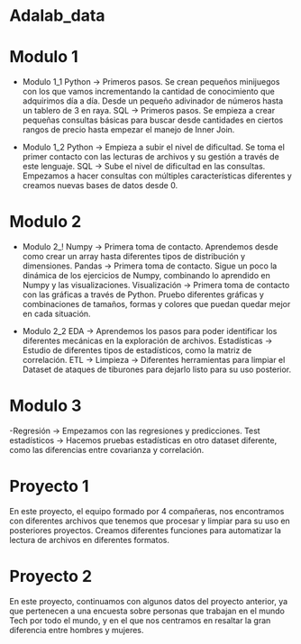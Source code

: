 # Adalab_data
# Modulo 1

- Modulo 1_1
Python -> Primeros pasos. Se crean pequeños minijuegos con los que vamos incrementando la cantidad de conocimiento que adquirimos día a día. Desde un pequeño adivinador de números hasta un tablero de 3 en raya.
SQL -> Primeros pasos. Se empieza a crear pequeñas consultas básicas para buscar desde cantidades en ciertos rangos de precio hasta empezar el manejo de Inner Join.

- Modulo 1_2
Python -> Empieza a subir el nivel de dificultad. Se toma el primer contacto con las lecturas de archivos y su gestión a través de este lenguaje.
SQL -> Sube el nivel de dificultad en las consultas. Empezamos a hacer consultas con múltiples características diferentes y creamos nuevas bases de datos desde 0.

# Modulo 2

- Modulo 2_!
Numpy -> Primera toma de contacto. Aprendemos desde como crear un array hasta diferentes tipos de distribución y dimensiones. 
Pandas -> Primera toma de contacto. Sigue un poco la dinámica de los ejercicios de Numpy, combinando lo aprendido en Numpy y las visualizaciones.
Visualización -> Primera toma de contacto con las gráficas a través de Python. Pruebo diferentes gráficas y combinaciones de tamaños, formas y colores que puedan quedar mejor en cada situación.

- Modulo 2_2
EDA -> Aprendemos los pasos para poder identificar los diferentes mecánicas en la exploración de archivos.
Estadísticas -> Estudio de diferentes tipos de estadísticos, como la matriz de correlación. 
ETL ->
Limpieza -> Diferentes herramientas para limpiar el Dataset de ataques de tiburones para dejarlo listo para su uso posterior.

# Modulo 3

-Regresión -> Empezamos con las regresiones y predicciones.
Test estadísticos -> Hacemos pruebas estadísticas en otro dataset diferente, como las diferencias entre covarianza y correlación.

# Proyecto 1

En este proyecto, el equipo formado por 4 compañeras, nos encontramos con diferentes archivos que tenemos que procesar y limpiar para su uso en posteriores proyectos. Creamos diferentes funciones para automatizar la lectura de archivos en diferentes formatos.

# Proyecto 2

En este proyecto, continuamos con algunos datos del proyecto anterior, ya que pertenecen a una encuesta sobre personas que trabajan en el mundo Tech por todo el mundo, y en el que nos centramos en resaltar la gran diferencia entre hombres y mujeres.